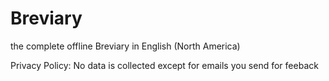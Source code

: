 # Breviary
the complete offline Breviary in English (North America)

Privacy Policy: No data is collected except for emails you send for feeback

